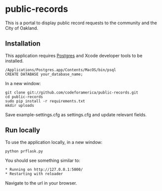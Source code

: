 public-records
==============

This is a portal to display public record requests to the community and the City of Oakland.


## Installation

This application requires [Postgres](http://www.postgresapp.com/) and Xcode developer tools to be installed.

    /Applications/Postgres.app/Contents/MacOS/bin/psql
    CREATE DATABASE your_database_name;

In a new window:

    git clone git://github.com/codeforamerica/public-records.git
    cd public-records
    sudo pip install -r requirements.txt
    mkdir uploads

Save example-settings.cfg as settings.cfg and update relevant fields.

## Run locally

To use the application locally, in a new window:

    python prflask.py


You should see something similar to:

    * Running on http://127.0.0.1:5000/
    * Restarting with reloader

Navigate to the url in your browser.

<!-- [![Build Status](https://travis-ci.org/codeforamerica/public-records.png?branch=master)](https://travis-ci.org/codeforamerica/public-records) -->